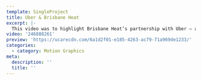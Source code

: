 ```yaml
---
template: SingleProject
title: Uber & Brisbane Heat
excerpt: |-
  This video was to highlight Brisbane Heat’s partnership with Uber – as the official ride of the Brisbane Heat. This video production includes players and supporters showing you the steps on how to use the Uber app – getting to and from the Big Bash 2017/18.
video: '246888261'
preview: 'https://ucarecdn.com/6a1d2f01-e185-4263-ac79-71a969de1233/'
categories:
  - category: Motion Graphics
meta:
  description: ''
  title: ''
---
```


